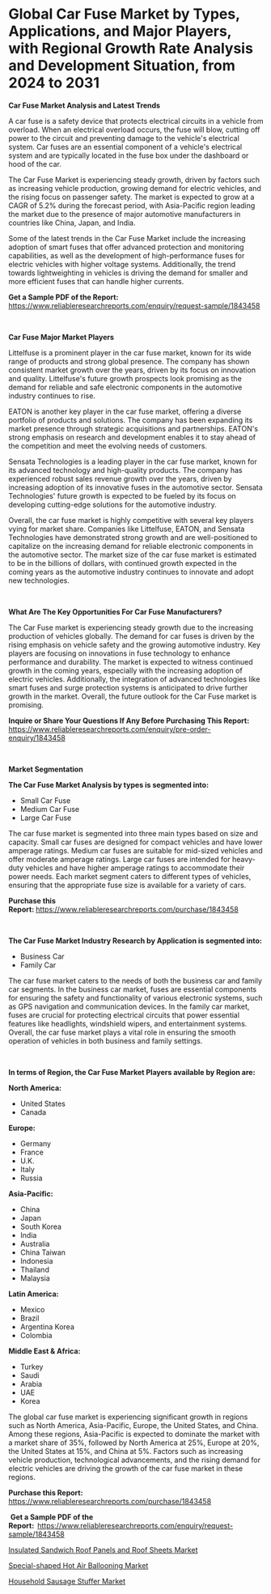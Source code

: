 <p><h1>Global Car Fuse Market by Types, Applications, and Major Players, with Regional Growth Rate Analysis and Development Situation, from 2024 to 2031</h1></p><p><strong>Car Fuse Market Analysis and Latest Trends</strong></p>
<p><p>A car fuse is a safety device that protects electrical circuits in a vehicle from overload. When an electrical overload occurs, the fuse will blow, cutting off power to the circuit and preventing damage to the vehicle's electrical system. Car fuses are an essential component of a vehicle's electrical system and are typically located in the fuse box under the dashboard or hood of the car.</p><p>The Car Fuse Market is experiencing steady growth, driven by factors such as increasing vehicle production, growing demand for electric vehicles, and the rising focus on passenger safety. The market is expected to grow at a CAGR of 5.2% during the forecast period, with Asia-Pacific region leading the market due to the presence of major automotive manufacturers in countries like China, Japan, and India.</p><p>Some of the latest trends in the Car Fuse Market include the increasing adoption of smart fuses that offer advanced protection and monitoring capabilities, as well as the development of high-performance fuses for electric vehicles with higher voltage systems. Additionally, the trend towards lightweighting in vehicles is driving the demand for smaller and more efficient fuses that can handle higher currents.</p></p>
<p><strong>Get a Sample PDF of the Report:&nbsp;</strong> <a href="https://www.reliableresearchreports.com/enquiry/request-sample/1843458">https://www.reliableresearchreports.com/enquiry/request-sample/1843458</a></p>
<p>&nbsp;</p>
<p><strong>Car Fuse Major Market Players</strong></p>
<p><p>Littelfuse is a prominent player in the car fuse market, known for its wide range of products and strong global presence. The company has shown consistent market growth over the years, driven by its focus on innovation and quality. Littelfuse's future growth prospects look promising as the demand for reliable and safe electronic components in the automotive industry continues to rise.</p><p>EATON is another key player in the car fuse market, offering a diverse portfolio of products and solutions. The company has been expanding its market presence through strategic acquisitions and partnerships. EATON's strong emphasis on research and development enables it to stay ahead of the competition and meet the evolving needs of customers.</p><p>Sensata Technologies is a leading player in the car fuse market, known for its advanced technology and high-quality products. The company has experienced robust sales revenue growth over the years, driven by increasing adoption of its innovative fuses in the automotive sector. Sensata Technologies' future growth is expected to be fueled by its focus on developing cutting-edge solutions for the automotive industry.</p><p>Overall, the car fuse market is highly competitive with several key players vying for market share. Companies like Littelfuse, EATON, and Sensata Technologies have demonstrated strong growth and are well-positioned to capitalize on the increasing demand for reliable electronic components in the automotive sector. The market size of the car fuse market is estimated to be in the billions of dollars, with continued growth expected in the coming years as the automotive industry continues to innovate and adopt new technologies.</p></p>
<p>&nbsp;</p>
<p><strong>What Are The Key Opportunities For Car Fuse Manufacturers?</strong></p>
<p><p>The Car Fuse market is experiencing steady growth due to the increasing production of vehicles globally. The demand for car fuses is driven by the rising emphasis on vehicle safety and the growing automotive industry. Key players are focusing on innovations in fuse technology to enhance performance and durability. The market is expected to witness continued growth in the coming years, especially with the increasing adoption of electric vehicles. Additionally, the integration of advanced technologies like smart fuses and surge protection systems is anticipated to drive further growth in the market. Overall, the future outlook for the Car Fuse market is promising.</p></p>
<p><strong>Inquire or Share Your Questions If Any Before Purchasing This Report:</strong> <a href="https://www.reliableresearchreports.com/enquiry/pre-order-enquiry/1843458">https://www.reliableresearchreports.com/enquiry/pre-order-enquiry/1843458</a></p>
<p>&nbsp;</p>
<p><strong>Market Segmentation</strong></p>
<p><strong>The Car Fuse Market Analysis by types is segmented into:</strong></p>
<p><ul><li>Small Car Fuse</li><li>Medium Car Fuse</li><li>Large Car Fuse</li></ul></p>
<p><p>The car fuse market is segmented into three main types based on size and capacity. Small car fuses are designed for compact vehicles and have lower amperage ratings. Medium car fuses are suitable for mid-sized vehicles and offer moderate amperage ratings. Large car fuses are intended for heavy-duty vehicles and have higher amperage ratings to accommodate their power needs. Each market segment caters to different types of vehicles, ensuring that the appropriate fuse size is available for a variety of cars.</p></p>
<p><strong>Purchase this Report:&nbsp;</strong><a href="https://www.reliableresearchreports.com/purchase/1843458">https://www.reliableresearchreports.com/purchase/1843458</a></p>
<p>&nbsp;</p>
<p><strong>The Car Fuse Market Industry Research by Application is segmented into:</strong></p>
<p><ul><li>Business Car</li><li>Family Car</li></ul></p>
<p><p>The car fuse market caters to the needs of both the business car and family car segments. In the business car market, fuses are essential components for ensuring the safety and functionality of various electronic systems, such as GPS navigation and communication devices. In the family car market, fuses are crucial for protecting electrical circuits that power essential features like headlights, windshield wipers, and entertainment systems. Overall, the car fuse market plays a vital role in ensuring the smooth operation of vehicles in both business and family settings.</p></p>
<p>&nbsp;</p>
<p><strong>In terms of Region, the Car Fuse Market Players available by Region are:</strong></p>
<p>
    <p> <strong> North America: </strong>
        <ul>
            <li>United States</li>
            <li>Canada</li>
        </ul>
        </p> 
    <p> <strong> Europe: </strong>
        <ul>
            <li>Germany</li>
            <li>France</li>
            <li>U.K.</li>
            <li>Italy</li>
            <li>Russia</li>
        </ul>
        </p> 
    <p> <strong> Asia-Pacific: </strong>
        <ul>
            <li>China</li>
            <li>Japan</li>
            <li>South Korea</li>
            <li>India</li>
            <li>Australia</li>
            <li>China Taiwan</li>
            <li>Indonesia</li>
            <li>Thailand</li>
            <li>Malaysia</li>
        </ul>
        </p> 
    <p> <strong> Latin America: </strong>
        <ul>
            <li>Mexico</li>
            <li>Brazil</li>
            <li>Argentina Korea</li>
            <li>Colombia</li>
        </ul>
        </p> 
    <p> <strong> Middle East & Africa: </strong>
        <ul>
            <li>Turkey</li>
            <li>Saudi</li>
            <li>Arabia</li>
            <li>UAE</li>
            <li>Korea</li>
        </ul>
    </p>
    </p>
<p><p>The global car fuse market is experiencing significant growth in regions such as North America, Asia-Pacific, Europe, the United States, and China. Among these regions, Asia-Pacific is expected to dominate the market with a market share of 35%, followed by North America at 25%, Europe at 20%, the United States at 15%, and China at 5%. Factors such as increasing vehicle production, technological advancements, and the rising demand for electric vehicles are driving the growth of the car fuse market in these regions.</p></p>
<p><strong>Purchase this Report: </strong><a href="https://www.reliableresearchreports.com/purchase/1843458">https://www.reliableresearchreports.com/purchase/1843458</a></p>
<p>&nbsp;<strong>Get a Sample PDF of the Report:&nbsp;&nbsp;</strong><a href="https://www.reliableresearchreports.com/enquiry/request-sample/1843458">https://www.reliableresearchreports.com/enquiry/request-sample/1843458</a></p>
<p><strong></strong></p>
<p><p><a href="https://view.publitas.com/reportprime-1/insulated-sandwich-roof-panels-and-roof-sheets-market-size-growth-and-forecast-from-2023-2030/">Insulated Sandwich Roof Panels and Roof Sheets Market</a></p><p><a href="https://view.publitas.com/reportprime-1/decoding-the-special-shaped-hot-air-ballooning-market-a-deep-dive-into-the-latest-market-trends-market-segmentation-and-competitive-analysis/">Special-shaped Hot Air Ballooning Market</a></p><p><a href="https://view.publitas.com/reportprime-1/household-sausage-stuffer-market-share-market-new-trends-analysis-report-by-type-by-application-by-end-use-by-region-and-segment-forecasts-2023-2030/">Household Sausage Stuffer Market</a></p></p>